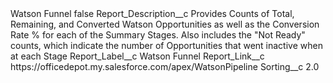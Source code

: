 <?xml version="1.0" encoding="UTF-8"?>
<CustomMetadata xmlns="http://soap.sforce.com/2006/04/metadata" xmlns:xsi="http://www.w3.org/2001/XMLSchema-instance" xmlns:xsd="http://www.w3.org/2001/XMLSchema">
    <label>Watson Funnel</label>
    <protected>false</protected>
    <values>
        <field>Report_Description__c</field>
        <value xsi:type="xsd:string">Provides Counts of Total, Remaining, and Converted Watson Opportunities as well as the Conversion Rate % for each of the Summary Stages. Also includes the &quot;Not Ready&quot; counts, which indicate the number of Opportunities that went inactive when at each Stage</value>
    </values>
    <values>
        <field>Report_Label__c</field>
        <value xsi:type="xsd:string">Watson Funnel</value>
    </values>
    <values>
        <field>Report_Link__c</field>
        <value xsi:type="xsd:string">https://officedepot.my.salesforce.com/apex/WatsonPipeline</value>
    </values>
    <values>
        <field>Sorting__c</field>
        <value xsi:type="xsd:double">2.0</value>
    </values>
</CustomMetadata>
